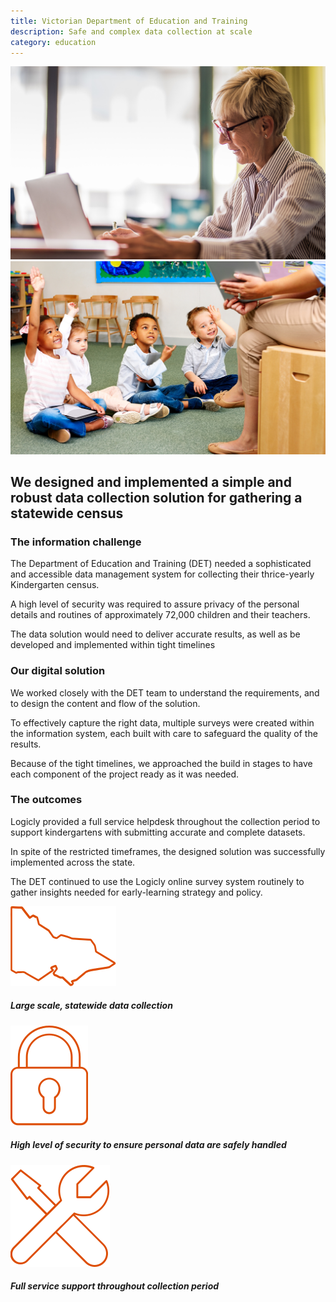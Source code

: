 ```yaml
---
title: Victorian Department of Education and Training
description: Safe and complex data collection at scale
category: education
---
```

<div class="grid grid-cols-12 gap-0 lg:gap-8">

<div class="col-span-12 project-images">
    <img src="/Projects/Images/11_Victorian_Department_of_Education_and_Training/Victorian-Department-of-Education-and-Training-teacher-working-on-computer.jpg" />
    <img src="/Projects/Images/11_Victorian_Department_of_Education_and_Training/Victorian-Department-of-Education-and-Training-students-looking-up-to-teacher.jpg" />
</div>


<div class="col-span-12 lg:col-span-9 project-text lg:order-last">
<div>

## We designed and implemented a simple and robust data collection solution for gathering a statewide census

### The information challenge
The Department of Education and Training (DET) needed a sophisticated and accessible data management system for collecting their thrice-yearly Kindergarten census.

A high level of security was required to assure privacy of the personal details and routines of approximately 72,000 children and their teachers.

The data solution would need to deliver accurate results, as well as be developed and implemented within tight timelines

### Our digital solution
We worked closely with the DET team to understand the requirements, and to design the content and flow of the solution.

To effectively capture the right data, multiple surveys were created within the information system, each built with care to safeguard the quality of the results.
  
Because of the tight timelines, we approached the build in stages to have each component of the project ready as it was needed.

### The outcomes

Logicly provided a full service helpdesk throughout the collection period to support kindergartens with submitting accurate and complete datasets.

In spite of the restricted timeframes, the designed solution was successfully implemented across the state.

The DET continued to use the Logicly online survey system routinely to gather insights needed for early-learning strategy and policy.

</div>
</div>


<div class="col-span-12 lg:col-span-3 icons-sidebar">
<div>
<img src="/Projects/Icons/11_Victorian_Department_of_Education_and_Training/Large_scale_statewide_data_collection.svg" />

##### Large scale, statewide data collection
</div>

<div>
<img src="/Projects/Icons/11_Victorian_Department_of_Education_and_Training/High_level_of_security_to_ensure_personal_data.svg" />

##### High level of security to ensure personal data are safely handled
</div>

<div class="icons-sidebar-last">
<img src="/Projects/Icons/11_Victorian_Department_of_Education_and_Training/Full_service_support.svg" />

##### Full service support throughout collection period
</div>
</div>

</div>
